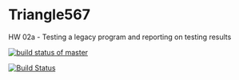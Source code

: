 # Triangle567
HW 02a - Testing a legacy program and reporting on testing results

[![build status of master](https://app.travis-ci.com/github/Emay-Pandarakutty/Triangle567.svg?branch=master)](https://app.travis-ci.com/github/Emay-Pandarakutty/Triangle567)

[![Build Status](https://app.travis-ci.com/Emay-Pandarakutty/Triangle567.svg?branch=master)](https://app.travis-ci.com/Emay-Pandarakutty/Triangle567)
